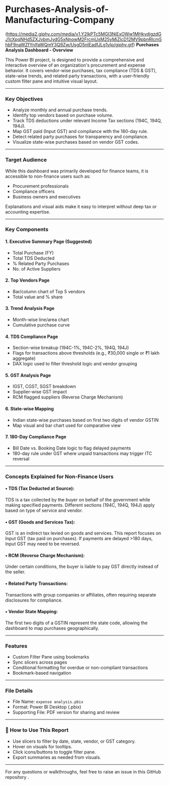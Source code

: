 # Purchases-Analysis-of-Manufacturing-Company
 (https://media2.giphy.com/media/v1.Y2lkPTc5MGI3NjExOWw1MHkydjgzdGJ1cXpqNHd5ZXJvbmJydG5xNnowM2FrcmUxM25yMiZlcD12MV9pbnRlcm5hbF9naWZfYnlfaWQmY3Q9Zw/UsgD5nIEadfJLg1vIp/giphy.gif)
**Purchases Analysis Dashboard - Overview**

This Power BI project, is designed to provide a comprehensive and interactive overview of an organization's procurement and expense behavior. It covers vendor-wise purchases, tax compliance (TDS & GST), state-wise trends, and related party transactions, with a user-friendly custom filter pane and intuitive visual layout.

---

###  Key Objectives
- Analyze monthly and annual purchase trends.
- Identify top vendors based on purchase volume.
- Track TDS deductions under relevant Income Tax sections (194C, 194Q, 194J).
- Map GST paid (Input GST) and compliance with the 180-day rule.
- Detect related party purchases for transparency and compliance.
- Visualize state-wise purchases based on vendor GST codes.

---

###  Target Audience
While this dashboard was primarily developed for finance teams, it is accessible to non-finance users such as:
- Procurement professionals
- Compliance officers
- Business owners and executives

Explanations and visual aids make it easy to interpret without deep tax or accounting expertise.

---

###  Key Components

#### 1. **Executive Summary Page (Suggested)**
- Total Purchase (FY)
- Total TDS Deducted
- % Related Party Purchases
- No. of Active Suppliers

#### 2. **Top Vendors Page**
- Bar/column chart of Top 5 vendors
- Total value and % share

#### 3. **Trend Analysis Page**
- Month-wise line/area chart
- Cumulative purchase curve

#### 4. **TDS Compliance Page**
- Section-wise breakup (194C-1%, 194C-2%, 194Q, 194J)
- Flags for transactions above thresholds (e.g., ₹30,000 single or ₹1 lakh aggregate)
- DAX logic used to filter threshold logic and vendor grouping

#### 5. **GST Analysis Page**
- IGST, CGST, SGST breakdown
- Supplier-wise GST impact
- RCM flagged suppliers (Reverse Charge Mechanism)

#### 6. **State-wise Mapping**
- Indian state-wise purchases based on first two digits of vendor GSTIN
- Map visual and bar chart used for comparative view

#### 7. **180-Day Compliance Page**
- Bill Date vs. Booking Date logic to flag delayed payments
- 180-day rule under GST where unpaid transactions may trigger ITC reversal

---

###  Concepts Explained for Non-Finance Users

#### • **TDS (Tax Deducted at Source):**
TDS is a tax collected by the buyer on behalf of the government while making specified payments. Different sections (194C, 194Q, 194J) apply based on type of service and vendor.

#### • **GST (Goods and Services Tax):**
GST is an indirect tax levied on goods and services. This report focuses on Input GST (tax paid on purchases). If payments are delayed >180 days, Input GST may need to be reversed.

#### • **RCM (Reverse Charge Mechanism):**
Under certain conditions, the buyer is liable to pay GST directly instead of the seller.

#### • **Related Party Transactions:**
Transactions with group companies or affiliates, often requiring separate disclosures for compliance.

#### • **Vendor State Mapping:**
The first two digits of a GSTIN represent the state code, allowing the dashboard to map purchases geographically.

---

###  Features
- Custom Filter Pane using bookmarks
- Sync slicers across pages
- Conditional formatting for overdue or non-compliant transactions
- Bookmark-based navigation

---

###  File Details
- File Name: `expense analysis.pbix`
- Format: Power BI Desktop (.pbix)
- Supporting File: PDF version for sharing and review

---

### 🔗 How to Use This Report
- Use slicers to filter by date, state, vendor, or GST category.
- Hover on visuals for tooltips.
- Click icons/buttons to toggle filter pane.
- Export summaries as needed from visuals.

---

For any questions or walkthroughs, feel free to raise an issue in this GitHub repository .

